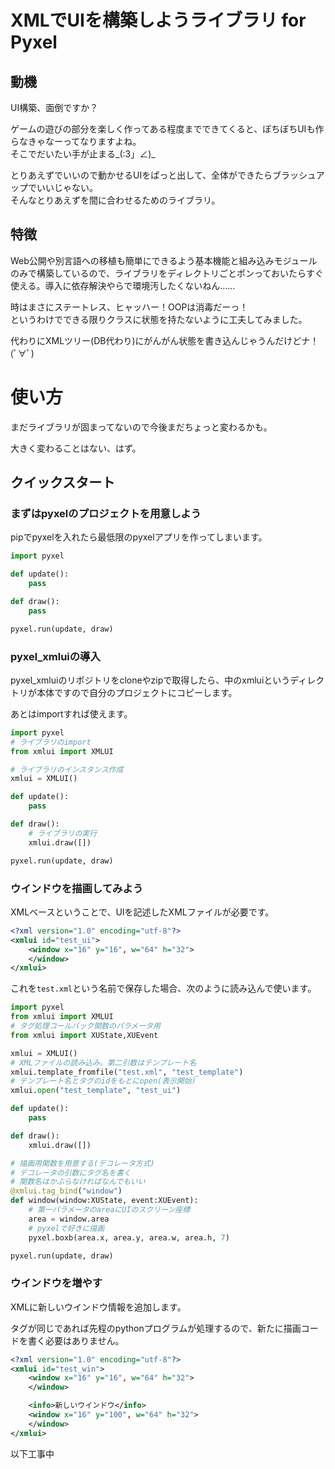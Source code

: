 # XMLでUIを構築しようライブラリ for Pyxel

## 動機
UI構築、面倒ですか？

ゲームの遊びの部分を楽しく作ってある程度までできてくると、ぼちぼちUIも作らなきゃなーってなりますよね。<br>
そこでだいたい手が止まる_(:3」∠)_

とりあえずでいいので動かせるUIをぱっと出して、全体ができたらブラッシュアップでいいじゃない。<br>
そんなとりあえずを間に合わせるためのライブラリ。


## 特徴
Web公開や別言語への移植も簡単にできるよう基本機能と組み込みモジュールのみで構築しているので、ライブラリをディレクトリごとポンっておいたらすぐ使える。導入に依存解決やらで環境汚したくないねん……

時はまさにステートレス、ヒャッハー！OOPは消毒だーっ！<br>
というわけでできる限りクラスに状態を持たないように工夫してみました。

代わりにXMLツリー(DB代わり)にがんがん状態を書き込んじゃうんだけどナ！(ﾟ∀ﾟ)

# 使い方

まだライブラリが固まってないので今後まだちょっと変わるかも。

大きく変わることはない、はず。

## クイックスタート

### まずはpyxelのプロジェクトを用意しよう

pipでpyxelを入れたら最低限のpyxelアプリを作ってしまいます。

```python
import pyxel

def update():
    pass

def draw():
    pass

pyxel.run(update, draw)
```

### pyxel_xmluiの導入

pyxel_xmluiのリポジトリをcloneやzipで取得したら、中のxmluiというディレクトリが本体ですので自分のプロジェクトにコピーします。

あとはimportすれば使えます。

```python
import pyxel
# ライブラリのimport
from xmlui import XMLUI

# ライブラリのインスタンス作成
xmlui = XMLUI()

def update():
    pass

def draw():
    # ライブラリの実行
    xmlui.draw([])

pyxel.run(update, draw)
```

### ウインドウを描画してみよう

XMLベースということで、UIを記述したXMLファイルが必要です。

```XML
<?xml version="1.0" encoding="utf-8"?>
<xmlui id="test_ui">
    <window x="16" y="16", w="64" h="32">
    </window>
</xmlui>
```

これを`test.xml`という名前で保存した場合、次のように読み込んで使います。

```python
import pyxel
from xmlui import XMLUI
# タグ処理コールバック関数のパラメータ用
from xmlui import XUState,XUEvent

xmlui = XMLUI()
# XMLファイルの読み込み。第二引数はテンプレート名
xmlui.template_fromfile("test.xml", "test_template")
# テンプレート名とタグのidをもとにopen(表示開始)
xmlui.open("test_template", "test_ui")

def update():
    pass

def draw():
    xmlui.draw([])

# 描画用関数を用意する(デコレータ方式)
# デコレータの引数にタグ名を書く
# 関数名はかぶらなければなんでもいい
@xmlui.tag_bind("window")
def window(window:XUState, event:XUEvent):  
    # 第一パラメータのareaにUIのスクリーン座標
    area = window.area
    # pyxelで好きに描画
    pyxel.boxb(area.x, area.y, area.w, area.h, 7)

pyxel.run(update, draw)
```

### ウインドウを増やす

XMLに新しいウインドウ情報を追加します。

タグが同じであれば先程のpythonプログラムが処理するので、新たに描画コードを書く必要はありません。

```XML
<?xml version="1.0" encoding="utf-8"?>
<xmlui id="test_win">
    <window x="16" y="16", w="64" h="32">
    </window>

    <info>新しいウインドウ</info>
    <window x="16" y="100", w="64" h="32">
    </window>
</xmlui>
```

以下工事中